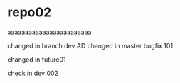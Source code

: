 # repo02

aaaaaaaaaaaaaaaaaaaaaaaa

changed in branch dev
 AD
changed in master
bugfix 101

changed in future01

check in dev 002








